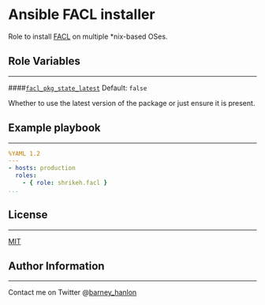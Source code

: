 # Ansible FACL installer
Role to install [FACL][facl] on multiple *nix-based OSes.

## Role Variables
---

####[`facl_pkg_state_latest`][facl_pkg_state_latest]
Default: `false`

Whether to use the latest version of the package or just ensure it is present.


## Example playbook
---

```YAML
%YAML 1.2
---
- hosts: production
  roles:
    - { role: shrikeh.facl }
...
```

## License
-------

[MIT][licence]

## Author Information
------------------
Contact me on Twitter @[barney_hanlon][twitter]

[facl]: https://help.ubuntu.com/community/FilePermissionsACLs
[facl_pkg_state_latest]: https://github.com/shrikeh/ansible-facl/blob/master/defaults/main.yml#L3
[licence]: https://raw.githubusercontent.com/shrikeh/ansible-jumpcloud/master/LICENSE
[twitter]: https://twitter.com/barney_hanlon "Link to my Twitter page"
